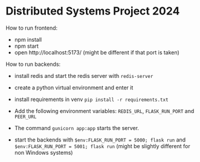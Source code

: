 # Distributed Systems Project 2024

How to run frontend:
- npm install
- npm start
- open http://localhost:5173/ (might be different if that port is taken)

How to run backends:
- install redis and start the redis server with `redis-server`
- create a python virtual environment and enter it
- install requirements in venv `pip install -r requirements.txt`
- Add the following environment variables: `REDIS_URL`, `FLASK_RUN_PORT` and `PEER_URL`
- The command `gunicorn app:app` starts the server.


- start the backends with `$env:FLASK_RUN_PORT = 5000; flask run` and `$env:FLASK_RUN_PORT = 5001; flask run` (might be slightly different for non Windows systems)